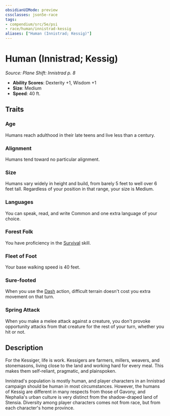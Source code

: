 ```yaml
---
obsidianUIMode: preview
cssclasses: json5e-race
tags:
- compendium/src/5e/psi
- race/human/innistrad-kessig
aliases: ["Human (Innistrad; Kessig)"]
---
```

# Human (Innistrad; Kessig)
*Source: Plane Shift: Innistrad p. 8*  

- **Ability Scores**: Dexterity +1, Wisdom +1
- **Size**: Medium
- **Speed**: 40 ft.

## Traits

### Age

Humans reach adulthood in their late teens and live less than a century.

### Alignment

Humans tend toward no particular alignment.

### Size

Humans vary widely in height and build, from barely 5 feet to well over 6 feet tall. Regardless of your position in that range, your size is Medium.

### Languages

You can speak, read, and write Common and one extra language of your choice.

### Forest Folk

You have proficiency in the [Survival](/Systems/5e/rules/skills.md#Survival) skill.

### Fleet of Foot

Your base walking speed is 40 feet.

### Sure-footed

When you use the [Dash](/Systems/5e/rules/actions.md#Dash) action, difficult terrain doesn't cost you extra movement on that turn.

### Spring Attack

When you make a melee attack against a creature, you don't provoke opportunity attacks from that creature for the rest of your turn, whether you hit or not.

## Description

For the Kessiger, life is work. Kessigers are farmers, millers, weavers, and stonemasons, living close to the land and working hard for every meal. This makes them self-reliant, pragmatic, and plainspoken.

Innistrad's population is mostly human, and player characters in an Innistrad campaign should be human in most circumstances. However, the humans of Kessig are different in many respects from those of Gavony, and Nephalia's urban culture is very distinct from the shadow-draped land of Stensia. Diversity among player characters comes not from race, but from each character's home province.